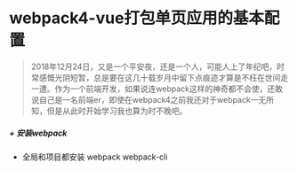 # webpack4-vue打包单页应用的基本配置

>2018年12月24日，又是一个平安夜，还是一个人，可能人上了年纪吧，时常感慨光阴短暂，总是要在这几十载岁月中留下点痕迹才算是不枉在世间走一遭。作为一个前端开发，如果说连webpack这样的神奇都不会使，还敢说自己是一名前端er，即使在webpack4之前我还对于webpack一无所知，但是从此时开始学习我也算为时不晚吧。

##### + 安装webpack
   
   +   全局和项目都安装 webpack webpack-cli
